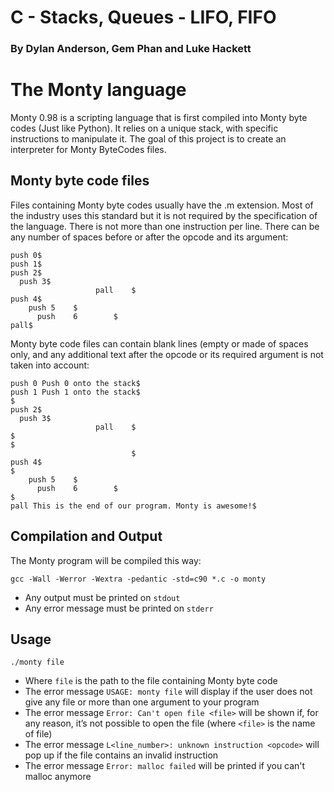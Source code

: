 <h1>C - Stacks, Queues - LIFO, FIFO</h1>
<h3>By Dylan Anderson, Gem Phan and Luke Hackett</h2>

# The Monty language #
Monty 0.98 is a scripting language that is first compiled into Monty byte codes (Just like Python). It relies on a unique stack, with specific instructions to manipulate it. The goal of this project is to create an interpreter for Monty ByteCodes files.

## Monty byte code files ##
Files containing Monty byte codes usually have the .m extension. Most of the industry uses this standard but it is not required by the specification of the language. There is not more than one instruction per line. There can be any number of spaces before or after the opcode and its argument:
```
push 0$
push 1$
push 2$
  push 3$
                   pall    $
push 4$
    push 5    $
      push    6        $
pall$
```
Monty byte code files can contain blank lines (empty or made of spaces only, and any additional text after the opcode or its required argument is not taken into account:
```
push 0 Push 0 onto the stack$
push 1 Push 1 onto the stack$
$
push 2$
  push 3$
                   pall    $
$
$
                           $
push 4$
$
    push 5    $
      push    6        $
$
pall This is the end of our program. Monty is awesome!$
```
## Compilation and Output ##
The Monty program will be compiled this way:
```
gcc -Wall -Werror -Wextra -pedantic -std=c90 *.c -o monty
```
* Any output must be printed on ```stdout```
* Any error message must be printed on ```stderr```
## Usage ##
```
./monty file
```
* Where ```file``` is the path to the file containing Monty byte code
* The error message ```USAGE: monty file``` will display if the user does not give any file or more than one argument to your program
* The error message ```Error: Can't open file <file>``` will be shown if, for any reason, it’s not possible to open the file (where ```<file>``` is the name of file)
* The error message ```L<line_number>: unknown instruction <opcode>``` will pop up if the file contains an invalid instruction
* The error message ```Error: malloc failed``` will be printed if you can't malloc anymore
